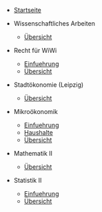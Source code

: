 - [Startseite](README.md)
- Wissenschaftliches Arbeiten
    - [Übersicht](VL_WissArbeit/README.md)

- Recht für WiWi
    - [Einfuehrung](VL_Recht-WiWi/2022-04-03-Einfuehrung.md)
    - [Übersicht](VL_Recht-WiWi/README.md)

- Stadtökonomie (Leipzig)
    - [Übersicht](VL_Stadt/README.md)

- Mikroökonomik
    - [Einfuehrung](VL_Mikro/2022-04-06-Einfuehrung.md)
    - [Haushalte](VL_Mikro/2022-04-07-Haushalte.md)
    - [Übersicht](VL_Mikro/README.md)

- Mathematik II
    - [Übersicht](VL_Mathe2/README.md)

- Statistik II
    - [Einfuehrung](VL_Statistik2/2022-04-05-Einfuehrung.md)
    - [Übersicht](VL_Statistik2/README.md)

